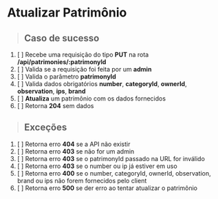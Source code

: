 # Atualizar Patrimônio

> ## Caso de sucesso

1. [ ] Recebe uma requisição do tipo **PUT** na rota **/api/patrimonies/:patrimonyId**
2. [ ] Valida se a requisição foi feita por um **admin**
3. [ ] Valida o parâmetro **patrimonyId** 
4. [ ] Valida dados obrigatórios **number**, **categoryId**, **ownerId**, **observation**, **ips**, **brand**
5. [ ] **Atualiza** um patrimônio com os dados fornecidos
6. [ ] Retorna **204** sem dados

> ## Exceções

1. [ ] Retorna erro **404** se a API não existir
2. [ ] Retorna erro **403** se não for um admin
3. [ ] Retorna erro **403** se o patrimonyId passado na URL for inválido
4. [ ] Retorna erro **403** se o number ou ip já estiver em uso
5. [ ] Retorna erro **400** se o number, categoryId, ownerId, observation, brand ou ips não forem fornecidos pelo client
6. [ ] Retorna erro **500** se der erro ao tentar atualizar o patrimônio